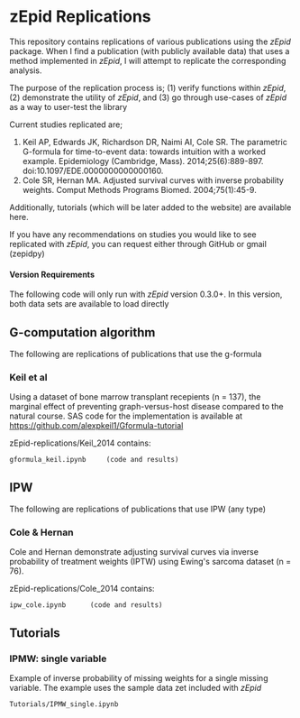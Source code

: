 # zEpid Replications
This repository contains replications of various publications using the *zEpid* package. When I find
a publication (with publicly available data) that uses a method implemented in *zEpid*, I will 
attempt to replicate the corresponding analysis.

The purpose of the replication process is; (1) verify functions within *zEpid*, (2) demonstrate 
the utility of *zEpid*, and (3) go through use-cases of *zEpid* as a way to user-test the library

Current studies replicated are;
1) Keil AP, Edwards JK, Richardson DR, Naimi AI, Cole SR. The parametric G-formula for time-to-event data: towards 
intuition with a worked example. Epidemiology (Cambridge, Mass). 2014;25(6):889-897. doi:10.1097/EDE.0000000000000160.
2) Cole SR, Hernan MA. Adjusted survival curves with inverse probability weights. Comput Methods Programs Biomed. 
2004;75(1):45-9.

Additionally, tutorials (which will be later added to the website) are available here.

If you have any recommendations on studies you would like to see replicated with *zEpid*, you 
can request either through GitHub or gmail (zepidpy)

#### Version Requirements
The following code will only run with *zEpid* version 0.3.0+. In this version, both data sets 
are available to load directly

## G-computation algorithm
The following are replications of publications that use the g-formula

### Keil et al
Using a dataset of bone marrow transplant recepients (n = 137), the marginal effect of preventing graph-versus-host 
disease compared to the natural course. SAS code for the implementation is available at 
https://github.com/alexpkeil1/Gformula-tutorial

zEpid-replications/Keil_2014 contains: 

	gformula_keil.ipynb 	(code and results)


## IPW
The following are replications of publications that use IPW (any type)

### Cole & Hernan
Cole and Hernan demonstrate adjusting survival curves via inverse probability of treatment weights (IPTW) using 
Ewing's sarcoma dataset (n = 76). 

zEpid-replications/Cole_2014 contains: 

	ipw_cole.ipynb 	    (code and results)



## Tutorials

### IPMW: single variable
Example of inverse probability of missing weights for a single missing variable. The example uses
the sample data zet included with *zEpid*

	Tutorials/IPMW_single.ipynb

